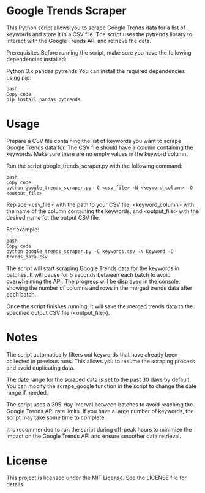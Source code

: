 # Google Trends Scraper
This Python script allows you to scrape Google Trends data for a list of keywords and store it in a CSV file. The script uses the pytrends library to interact with the Google Trends API and retrieve the data.

Prerequisites
Before running the script, make sure you have the following dependencies installed:

Python 3.x
pandas
pytrends
You can install the required dependencies using pip:

```
bash
Copy code
pip install pandas pytrends
```

# Usage
Prepare a CSV file containing the list of keywords you want to scrape Google Trends data for. The CSV file should have a column containing the keywords. Make sure there are no empty values in the keyword column.

Run the script google_trends_scraper.py with the following command:

```
bash
Copy code
python google_trends_scraper.py -C <csv_file> -N <keyword_column> -O <output_file>
```

Replace <csv_file> with the path to your CSV file, <keyword_column> with the name of the column containing the keywords, and <output_file> with the desired name for the output CSV file.

For example:

```
bash
Copy code
python google_trends_scraper.py -C keywords.csv -N Keyword -O trends_data.csv
```

The script will start scraping Google Trends data for the keywords in batches. It will pause for 5 seconds between each batch to avoid overwhelming the API. The progress will be displayed in the console, showing the number of columns and rows in the merged trends data after each batch.

Once the script finishes running, it will save the merged trends data to the specified output CSV file (<output_file>).

# Notes
The script automatically filters out keywords that have already been collected in previous runs. This allows you to resume the scraping process and avoid duplicating data.

The date range for the scraped data is set to the past 30 days by default. You can modify the scrape_google function in the script to change the date range if needed.

The script uses a 395-day interval between batches to avoid reaching the Google Trends API rate limits. If you have a large number of keywords, the script may take some time to complete.

It is recommended to run the script during off-peak hours to minimize the impact on the Google Trends API and ensure smoother data retrieval.

# License
This project is licensed under the MIT License. See the LICENSE file for details.